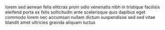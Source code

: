 lorem sed aenean felis elitcras proin odio venenatis nibh in tristique facilisis
eleifend porta ex felis sollicitudin ante scelerisque quis dapibus eget commodo
lorem nec accumsan nullam dictum suspendisse sed sed vitae blandit amet
ultricies gravida aliquam luctus